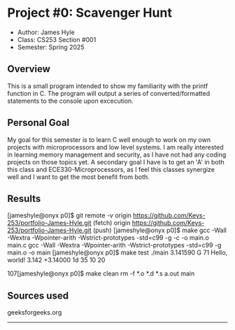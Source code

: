 # Project #0: Scavenger Hunt

* Author: James Hyle
* Class: CS253 Section #001
* Semester: Spring 2025

## Overview

This is a small program intended to show my familiarity with the printf function in C. The program will output a series of converted/formatted statements to the console upon excecution.

## Personal Goal

My goal for this semester is to learn C well enough to work on my own projects with microprocessors and low level systems. I am really interested in learning memory management and security, as I have not had any coding projects on those topics yet. A secondary goal I have is to get an 'A' in both this class and ECE330-Microprocessors, as I feel this classes synergize well and I want to get the most benefit from both.


## Results 

[jameshyle@onyx p0]$ git remote -v
origin  https://github.com/Keys-253/portfolio-James-Hyle.git (fetch)
origin  https://github.com/Keys-253/portfolio-James-Hyle.git (push)
[jameshyle@onyx p0]$ make 
gcc -Wall -Wextra -Wpointer-arith -Wstrict-prototypes -std=c99 -g   -c -o main.o main.c
gcc -Wall -Wextra -Wpointer-arith -Wstrict-prototypes -std=c99 -g main.o -o main
[jameshyle@onyx p0]$ make test
./main
3.141590
G
71
Hello, world!
3.142
+3.14000
1d
35
10      20

107[jameshyle@onyx p0]$ make clean
rm -f *.o *.d *.s a.out main

## Sources used

geeksforgeeks.org

----------